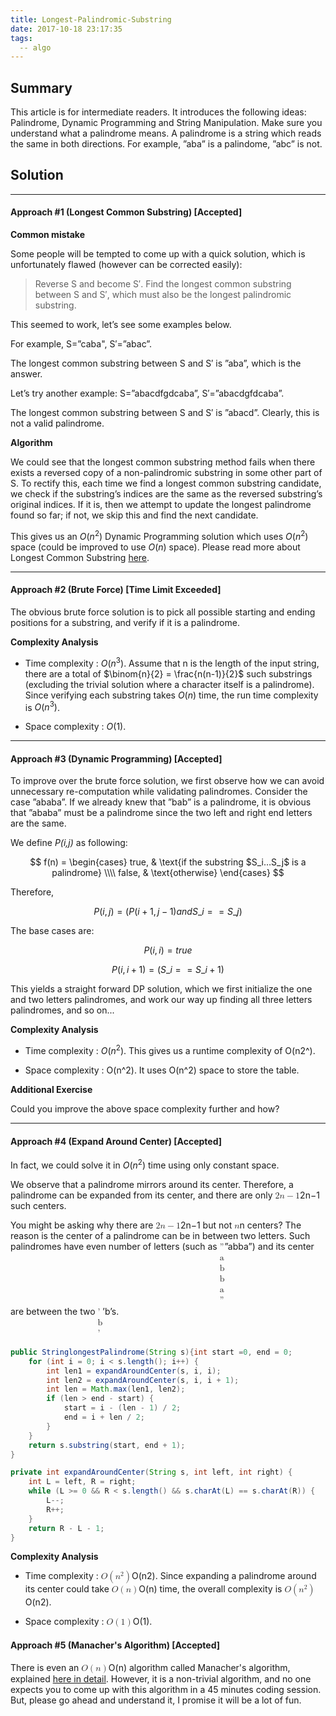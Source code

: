 ```yaml
---
title: Longest-Palindromic-Substring
date: 2017-10-18 23:17:35
tags:
  -- algo
---
```


## Summary

This article is for intermediate readers. It introduces the following ideas:
Palindrome, Dynamic Programming and String Manipulation. Make sure you understand what a palindrome means. A palindrome is a string which reads the same in both directions. For example, ”aba” is a palindome, ”abc” is not.

## Solution

---

#### Approach #1 (Longest Common Substring) [Accepted]

**Common mistake**

Some people will be tempted to come up with a quick solution, which is unfortunately flawed (however can be corrected easily):

> Reverse S and become S​′​​. Find the longest common substring between S and S​′​​, which must also be the longest palindromic substring.

This seemed to work, let’s see some examples below.

For example, S=”caba", S​′​​=”abac”.

The longest common substring between S and S​′​​ is ”aba”, which is the answer.

Let’s try another example: S=”abacdfgdcaba”, S​′​​=”abacdgfdcaba”.

The longest common substring between S and S​′​​ is ”abacd”. Clearly, this is not a valid palindrome.

**Algorithm**

We could see that the longest common substring method fails when there exists a reversed copy of a non-palindromic substring in some other part of S. To rectify this, each time we find a longest common substring candidate, we check if the substring’s indices are the same as the reversed substring’s original indices. If it is, then we attempt to update the longest palindrome found so far; if not, we skip this and find the next candidate.

This gives us an $O(n​^2​​)$ Dynamic Programming solution which uses $O(n​​^2​)$ space (could be improved to use $O(n)$ space). Please read more about Longest Common Substring [here](http://en.wikipedia.org/wiki/Longest_common_substring).


---

#### Approach #2 (Brute Force) [Time Limit Exceeded]

The obvious brute force solution is to pick all possible starting and ending positions for a substring, and verify if it is a palindrome.

**Complexity Analysis**

* Time complexity : $O(n​^3​​)$.
    Assume that n is the length of the input string, there are a total of $\binom{n}{2} = \frac{n(n-1)}{2}$ such substrings (excluding the trivial solution where a character itself is a palindrome). Since verifying each substring takes $O(n)$ time, the run time complexity is $O(n^3)$.

* Space complexity : $O(1)$.

---

#### Approach #3 (Dynamic Programming) [Accepted]

To improve over the brute force solution, we first observe how we can avoid unnecessary re-computation while validating palindromes. Consider the case ”ababa”. If we already knew that ”bab” is a palindrome, it is obvious that ”ababa” must be a palindrome since the two left and right end letters are the same.

We define *P(i,j)* as following:

$$
f(n) =
\begin{cases} 
true, & \text{if the substring $S_i…S_j$ is a palindrome}
\\\\
false, & \text{otherwise}
\end{cases}
$$

Therefore,

$$
P(i, j) = (P(i+1,j−1) and S\_i==S\_j)
$$

The base cases are:

$$
P(i, i) = true
$$

$$
P(i, i+1) = (S\_i == S\_{i+1})
$$

This yields a straight forward DP solution, which we first initialize the one and two letters palindromes, and work our way up finding all three letters palindromes, and so on...

**Complexity Analysis**

* Time complexity : $O(n^2)$. This gives us a runtime complexity of O(n​2​^​).

* Space complexity : O(n^​2​​). It uses O(n^​2​​) space to store the table.

**Additional Exercise**

Could you improve the above space complexity further and how?

---

#### Approach #4 (Expand Around Center) [Accepted]

In fact, we could solve it in $O(n^2)$ time using only constant space.

We observe that a palindrome mirrors around its center. Therefore, a palindrome can be expanded from its center, and there are only <math><semantics><mrow><mn>2</mn><mi>n</mi><mo>−</mo><mn>1</mn></mrow><annotation encoding="application/x-tex">2n - 1</annotation></semantics></math>2n−1 such centers.

You might be asking why there are <math><semantics><mrow><mn>2</mn><mi>n</mi><mo>−</mo><mn>1</mn></mrow><annotation encoding="application/x-tex">2n - 1</annotation></semantics></math>2n−1 but not <math><semantics><mrow><mi>n</mi></mrow><annotation encoding="application/x-tex">n</annotation></semantics></math>n centers? The reason is the center of a palindrome can be in between two letters. Such palindromes have even number of letters (such as <math><semantics><mrow><mtext><mi mathvariant="normal">”</mi><mi mathvariant="normal">a</mi><mi mathvariant="normal">b</mi><mi mathvariant="normal">b</mi><mi mathvariant="normal">a</mi><mi mathvariant="normal">”</mi></mtext></mrow><annotation encoding="application/x-tex">\textrm{''abba''}</annotation></semantics></math>”abba”) and its center are between the two <math><semantics><mrow><mtext><mi mathvariant="normal">’</mi><mi mathvariant="normal">b</mi><mi mathvariant="normal">’</mi></mtext></mrow><annotation encoding="application/x-tex">\textrm{'b'}</annotation></semantics></math>’b’s.

```java
public StringlongestPalindrome(String s){int start =0, end = 0;
    for (int i = 0; i < s.length(); i++) {
        int len1 = expandAroundCenter(s, i, i);
        int len2 = expandAroundCenter(s, i, i + 1);
        int len = Math.max(len1, len2);
        if (len > end - start) {
            start = i - (len - 1) / 2;
            end = i + len / 2;
        }
    }
    return s.substring(start, end + 1);
}

private int expandAroundCenter(String s, int left, int right) {
    int L = left, R = right;
    while (L >= 0 && R < s.length() && s.charAt(L) == s.charAt(R)) {
        L--;
        R++;
    }
    return R - L - 1;
}
```

**Complexity Analysis**

* Time complexity : <math><semantics><mrow><mi>O</mi><mo>(</mo><msup><mi>n</mi><mn>2</mn></msup><mo>)</mo></mrow><annotation encoding="application/x-tex">O(n^2)</annotation></semantics></math>O(n​2​​).
    Since expanding a palindrome around its center could take <math><semantics><mrow><mi>O</mi><mo>(</mo><mi>n</mi><mo>)</mo></mrow><annotation encoding="application/x-tex">O(n)</annotation></semantics></math>O(n) time, the overall complexity is <math><semantics><mrow><mi>O</mi><mo>(</mo><msup><mi>n</mi><mn>2</mn></msup><mo>)</mo></mrow><annotation encoding="application/x-tex">O(n^2)</annotation></semantics></math>O(n​2​​).

* Space complexity : <math><semantics><mrow><mi>O</mi><mo>(</mo><mn>1</mn><mo>)</mo></mrow><annotation encoding="application/x-tex">O(1)</annotation></semantics></math>O(1).

#### Approach #5 (Manacher's Algorithm) [Accepted]

There is even an <math><semantics><mrow><mi>O</mi><mo>(</mo><mi>n</mi><mo>)</mo></mrow><annotation encoding="application/x-tex">O(n)</annotation></semantics></math>O(n) algorithm called Manacher's algorithm, explained [here in detail](http://articles.leetcode.com/longest-palindromic-substring-part-ii/). However, it is a non-trivial algorithm, and no one expects you to come up with this algorithm in a 45 minutes coding session. But, please go ahead and understand it, I promise it will be a lot of fun.
